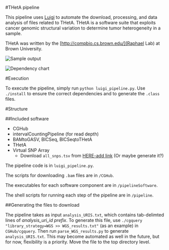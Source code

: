 #THetA pipeline

This pipeline uses [Luigi](https://github.com/spotify/luigi) to automate the download, processing, and data analysis of files related to THetA. THetA is a software suite that exploits cancer genomic structural variation to determine tumor heterogeneity in a sample. 

THetA was written by the [http://compbio.cs.brown.edu/](Raphael Lab) at Brown University.

![Sample output](/path/to/image)

![Dependency chart](/path/to/image)

#Execution

To execute the pipeline, simply run `python luigi_pipeline.py`. Use `./install` to ensure the correct dependencies and to generate the `.class` files.

#Structure

##Included software
+ CGHub
+ intervalCountingPipeline (for read depth)
+ BAMtoGASV, BICSeq, BICSeqtoTHetA
+ THetA
+ Virtual SNP Array
	+ Download `all_snps.tsv` from [HERE-add link](some/link) (Or maybe generate it?)

The pipeline code is in `luigi_pipeline.py`. 

The scripts for downloading `.bam` files are in `/CGHub`.

The executables for each software component are in `/pipelineSoftware`.

The shell scripts for running each step of the pipeline are in `/pipeline`. 

##Generating the files to download

The pipeline takes as input `analysis_URIS.txt`, which contains tab-delimted lines of *analysis_uri_id	prefix*. To generate this file, use `./cgquery "library_strategy=WGS >> WGS_results.txt"` (as an example) in `CGHub/cgquery`. Then run `parse_WGS_results.py` to generate `analysis_URIS.txt`. This may become automated as well in the future, but for now, flexibility is a priority. Move the file to the top directory level.
